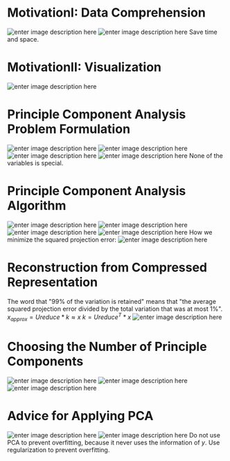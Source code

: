 # MotivationI: Data Comprehension
![enter image description here](https://lh3.googleusercontent.com/G8egsXADIKNmdPAD2STX35ltcA9wAOTeTTUXWYx6UWHO9FAXXbuTRePFNJ3H80-16wV8pqsMOxkW)
![enter image description here](https://lh3.googleusercontent.com/R3-eAOBcc8WhYkV1ZkVgtReiB-nkD93o2wqJrEvw7dhKEf-YcxhfKAMPa_NRq1_GmolKNQ7o7Icv)
Save time and space.

# MotivationII: Visualization

![enter image description here](https://lh3.googleusercontent.com/9LYrJT1R87Cor2zsNXNbTC_q8SCTGTtDnbWhhUVHo4vp5tff_wMPva-udECInuWM9Bv8rWA96n8v)

# Principle Component Analysis Problem Formulation

![enter image description here](https://lh3.googleusercontent.com/YmmManDvFGLCivdCuXKcBOGpPrIU49dtIgGK9RXZgqFgk_0zjv0T99eHx0uRj1xCI74cPrYf6Ese)
![enter image description here](https://lh3.googleusercontent.com/6iE65XVSMRm_0r2GnOZen5Wy2OE98idgwu_dY8YIqUEy5wduJ0n_HtMQIl5ewU1L-LH3YvSoeft9)
![enter image description here](https://lh3.googleusercontent.com/nLTL232bb0Ae3kiEjLh75-sGlAUvebUFzPRgnAkF_ovV6sbQBFsElDB51GJH2d2uQKvkLdmwBOti)
![enter image description here](https://lh3.googleusercontent.com/Ma2yYnF_22EZHsTDX0x8jUGbU9YuYB2dRbe7rvTKohSBPo2EpV5YTqIXwkzBNu0QSNZdtMJpqN0e)
None of the variables is special.

# Principle Component Analysis Algorithm

![enter image description here](https://lh3.googleusercontent.com/MqCRSVzbxapyBkeO0G3IjIzNlS7bTDrYBNHhHKlUSVtfVy8GoHv2CvMV3rJd-f3egcq1Cny9-mig)
![enter image description here](https://lh3.googleusercontent.com/KL3jZNIBAGUKqf8PpZTZmPEJ4B2184pmHvC8cPPjiGut0KEJDuFB1qCfGHCASL1CK2WoT8rfeCbu)
![enter image description here](https://lh3.googleusercontent.com/-v_gFRMB3vaHYWrYu91NsadHvVHq_0Kj8-oO20VqSQ-KdgpeTjAFPaagctZOAZn3Ng3gexLVyuDS)
![enter image description here](https://lh3.googleusercontent.com/wTr5oq8XRMTxo_4ayHgn4FiVl-Um5zSzSn5oc02TsNiorl67BOqRKtpdzyYbtsg8SjMKLOOngWhd)
How we minimize the squared projection error:
![enter image description here](https://lh3.googleusercontent.com/nuJFGs-01FZf7CKgOgJ8LOSsZ0POizBaE5zcfEfznyhLPwk_FQ5DszWYczC1YPXnDXGkDIpeKzpQ)

# Reconstruction from Compressed Representation

The word that "99% of the variation is retained" means that "the average squared projection error divided by the total variation that was at most 1%".
$x_{approx} = Ureduce * k\approx x$
$k = Ureduce^T * x$
![enter image description here](https://lh3.googleusercontent.com/xBvEc8sGUR-olUMkC5stQVP8POnQa-HsoDZ8fzJsnzZJerxQnbfLM_AD8tmdEjKYHDELAx1gRbQH)

# Choosing the Number of Principle Components

![enter image description here](https://lh3.googleusercontent.com/FmpCvh0HsDriPE_XrKTsmdgr_MtQfV9K5QWxHeeob3EHHSAir41nFTaAnTg6u1mOVN2H9WewhjoD)
![enter image description here](https://lh3.googleusercontent.com/8v4B_rFd4rnI7hwmjRL6AyNiJlhaDoLIk_22snZIF5TfowEg-oQMvCiJJuY00nIDoQlFzR5zG6IE)
![enter image description here](https://lh3.googleusercontent.com/nOslzmRjlamD6XzhqbrKy-iebKXQ3oNXaVsofnrpF2yGF1waocfvLE1Ad0qBSg4O4-jm_ky3rl0b)

# Advice for Applying PCA

![enter image description here](https://lh3.googleusercontent.com/GeAAjsa9oBQkM4b69dwffG7GJTf5f7UcpiPrbP9Eu2kzmPCh9L-LLHYNlY1JvhFY6vnM56Nkft9W)
![enter image description here](https://lh3.googleusercontent.com/FwNZmUxH1ogHtQGwukxGpLNeynTrFd0atxu0vsMX_Ezo7YMxby-iu_a5aTpYZ-C0pm_p6__RcA0a)
Do not use PCA to prevent overfitting, because it never uses the information of $y$.
Use regularization to prevent overfitting.

<!--stackedit_data:
eyJoaXN0b3J5IjpbLTE3NDcyMjAzMzIsLTE4MjM1Njc2OTgsLT
IwMTM0NTg2MDYsLTE4MzA2NDQyOCwxMzA5NTU4Mjc3LDE1Nzk0
OTA2MzAsLTEwODA4OTAyNzIsNzc4NTIxMjcyLC02NTQ3NDg5Nz
UsLTU2OTA1ODA1MV19
-->